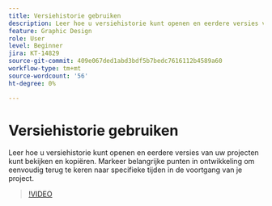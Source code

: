 ```yaml
---
title: Versiehistorie gebruiken
description: Leer hoe u versiehistorie kunt openen en eerdere versies van uw projecten kunt bekijken en kopiëren
feature: Graphic Design
role: User
level: Beginner
jira: KT-14829
source-git-commit: 409e067ded1abd3bdf5b7bedc7616112b4589a60
workflow-type: tm+mt
source-wordcount: '56'
ht-degree: 0%

---
```


# Versiehistorie gebruiken

Leer hoe u versiehistorie kunt openen en eerdere versies van uw projecten kunt bekijken en kopiëren. Markeer belangrijke punten in ontwikkeling om eenvoudig terug te keren naar specifieke tijden in de voortgang van je project.

>[!VIDEO](https://video.tv.adobe.com/v/3426937?quality=12&learn=on&hidetitle=true)
